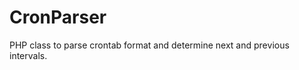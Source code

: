 CronParser
==========

PHP class to parse crontab format and determine next and previous intervals.
